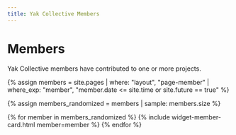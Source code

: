 ```yaml
---
title: Yak Collective Members
---
```


# Members

Yak Collective members have contributed to one or more projects.

{% assign members = site.pages | where: "layout", "page-member"
                               | where_exp: "member", "member.date <= site.time or site.future == true" %}

{% assign members_randomized = members | sample: members.size %}

{% for member in members_randomized %}
    {% include widget-member-card.html member=member %}
{% endfor %}
